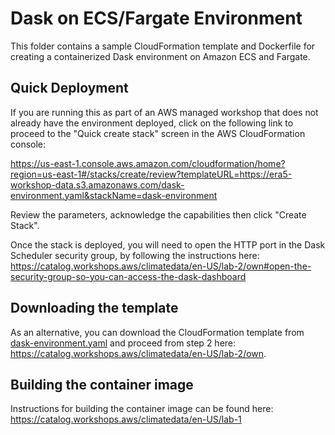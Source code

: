# Dask on ECS/Fargate Environment

This folder contains a sample CloudFormation template and Dockerfile for creating a containerized Dask environment on Amazon ECS and Fargate.

## Quick Deployment

If you are running this as part of an AWS managed workshop that does not already have the environment deployed, click on the following link to proceed to the "Quick create stack" screen in the AWS CloudFormation console:

https://us-east-1.console.aws.amazon.com/cloudformation/home?region=us-east-1#/stacks/create/review?templateURL=https://era5-workshop-data.s3.amazonaws.com/dask-environment.yaml&stackName=dask-environment

Review the parameters, acknowledge the capabilities then click "Create Stack".

Once the stack is deployed, you will need to open the HTTP port in the Dask Scheduler security group, by following the instructions here: https://catalog.workshops.aws/climatedata/en-US/lab-2/own#open-the-security-group-so-you-can-access-the-dask-dashboard 

## Downloading the template
As an alternative, you can download the CloudFormation template from [dask-environment.yaml](dask-environment.yaml) and proceed from step 2 here: https://catalog.workshops.aws/climatedata/en-US/lab-2/own.

## Building the container image
Instructions for building the container image can be found here: https://catalog.workshops.aws/climatedata/en-US/lab-1 
